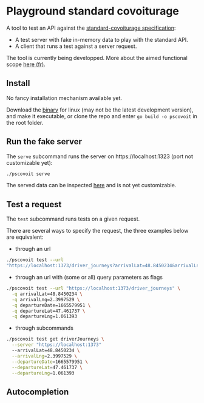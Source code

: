 # Playground standard covoiturage

A tool to test an API against the [standard-covoiturage 
specification](https://github.com/fabmob/standard-covoiturage):
- A test server with fake in-memory data to play with the standard API.
- A client that runs a test against a server request.

The tool is currently being developped. More about the aimed functional scope 
[here (fr)](./docs/proposition_fonctionelle.pdf).

## Install

No fancy installation mechanism available yet.

Download the 
[binary](https://github.com/fabmob/playground-standard-covoiturage/blob/main/pscovoit) 
for linux (may not be the latest development version), and make it executable, 
or clone the repo and enter `go build -o pscovoit` in the root folder.



## Run the fake server

The `serve` subcommand runs the server on https://localhost:1323 (port not 
customizable yet):

```sh
./pscovoit serve
```

The served data can be inspected 
[here](https://github.com/fabmob/playground-standard-covoiturage/blob/main/cmd/service/data/defaultData.json) 
and is not yet customizable. 

## Test a request

The `test` subcommand runs tests on a given request. 

There are several ways to specify the request, the three examples below are 
equivalent:

- through an url

```sh
./pscovoit test --url 
"https://localhost:1373/driver_journeys?arrivalLat=48.8450234&arrivalLng=2.3997529&departureDate=1665579951&departureLat=47.461737&departureLng=1.061393"
```

- through an url with (some or all) query parameters as flags

```sh
./pscovoit test --url "https://localhost:1373/driver_journeys" \
  -q arrivalLat=48.8450234 \
  -q arrivalLng=2.3997529 \
  -q departureDate=1665579951 \
  -q departureLat=47.461737 \
  -q departureLng=1.061393
```

- through subcommands 
  
```sh
./pscovoit test get driverJourneys \
  --server "https://localhost:1373"
  --arrivalLat=48.8450234 \
  --arrivalLng=2.3997529 \
  --departureDate=1665579951 \
  --departureLat=47.461737 \
  --departureLng=1.061393
```

## Autocompletion

